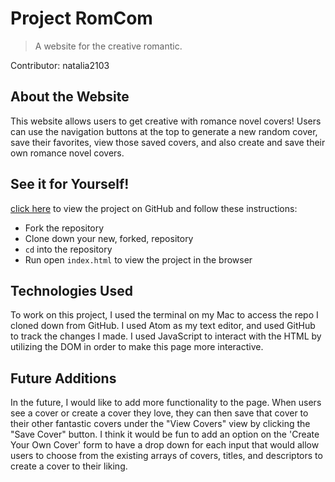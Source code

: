# Project RomCom

> A website for the creative romantic.

Contributor: natalia2103


About the Website
--------

This website allows users to get creative with romance novel covers! Users can use the navigation buttons at the top to generate a new random cover, save their favorites, view those saved covers, and also create and save their own romance novel covers.



See it for Yourself!
-------------------

[click here](https://github.com/natalia2103/romcom.git) to view the project on GitHub and follow these instructions:
- Fork the repository
- Clone down your new, forked, repository
- `cd` into the repository
- Run open `index.html` to view the project in the browser


Technologies Used
-------------

To work on this project, I used the terminal on my Mac to access the repo I cloned down from GitHub. I used Atom as my text editor, and used GitHub to track the changes I made. I used JavaScript to interact with the HTML by utilizing the DOM in order to make this page more interactive.


Future Additions
--------------------

In the future, I would like to add more functionality to the page.  When users see a cover or create a cover they love, they can then save that cover to their other fantastic covers under the "View Covers" view by clicking the "Save Cover" button. I think it would be fun to add an option on the 'Create Your Own Cover' form to have a drop down for each input that would allow users to choose from the existing arrays of covers, titles, and descriptors to create a cover to their liking.
